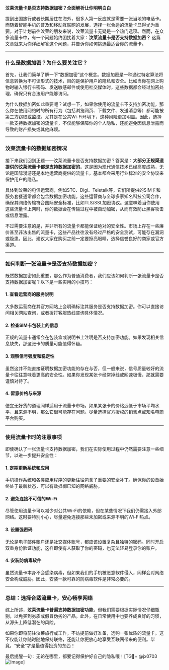 **汶莱流量卡是否支持数据加密？全面解析让你明明白白**

提到出国旅行或者长期居住在海外，很多人第一反应就是需要一张当地的电话卡。而随着智能手机的普及和移动互联网的发展，选择一张合适的流量卡显得尤为重要。对于计划前往汶莱的朋友来说，汶莱流量卡无疑是一个热门选项。然而，在众多流量卡中，有一个问题始终困扰着大家：**汶莱流量卡是否支持数据加密？** 这篇文章就来为你详细解答这个问题，并告诉你如何挑选最适合你的流量卡。

---

### **什么是数据加密？为什么要关注它？**

首先，让我们简单了解一下“数据加密”这个概念。数据加密是一种通过特定算法将信息转换为不可读形式的技术，目的是保护用户的隐私和安全。比如当你在网上购物时输入银行卡密码、发送敏感邮件或使用社交媒体时，这些数据都会经过加密处理，确保只有合法用户能够访问。

为什么数据加密如此重要呢？试想一下，如果你使用的流量卡不支持加密功能，那么你在使用网络时的所有行为（包括浏览网页、下载文件、发送消息等）都可能被第三方窃取或监控。尤其是在公共Wi-Fi环境下，这种风险更加明显。因此，选择一款支持数据加密的流量卡，不仅能够保障你的个人隐私，还能避免因信息泄露而导致的财产损失或其他麻烦。

---

### **汶莱流量卡的数据加密情况**

接下来我们回到正题——汶莱流量卡是否支持数据加密？答案是：**大部分正规渠道提供的汶莱流量卡都是支持数据加密的**。这是因为现代通信技术已经高度成熟，无论是国际漫游还是本地运营商提供的流量卡，基本都会采用行业标准的安全协议来保护用户的隐私。

具体到汶莱的电信运营商，例如STC、Digi、Teletalk等，它们所提供的SIM卡和服务套餐通常都会包含数据加密功能。这些运营商与全球多家知名科技公司合作，确保其网络传输符合国际安全标准，比如TLS/SSL加密协议。这意味着当你使用这些流量卡上网时，你的数据会在传输过程中被自动加密，从而有效防止黑客攻击或信息泄露。

不过需要注意的是，并非所有的流量卡都能保证绝对的安全性。市场上存在一些廉价甚至非法出售的流量卡，这些产品往往没有经过严格的安全测试，可能存在漏洞或隐患。因此，建议大家在购买之前一定要擦亮眼睛，选择信誉良好的商家或官方渠道。

---

### **如何判断一张流量卡是否支持数据加密？**

既然数据加密如此重要，那么作为普通消费者，我们应该如何判断一张流量卡是否支持数据加密呢？以下是一些实用的小技巧：

#### 1. **查看运营商的服务说明**
大多数运营商在其官方网站上会明确标注其服务是否支持数据加密。你可以直接访问相关网站查询，或者拨打客服热线咨询具体情况。

#### 2. **检查SIM卡包装上的信息**
正规的流量卡通常会在包装盒或说明书上注明是否支持加密功能。如果发现相关信息缺失，那这张卡的质量可能值得怀疑。

#### 3. **观察信号强度和稳定性**
虽然这并不能直接证明数据加密功能的存在与否，但一般来说，信号质量较好的流量卡往往意味着更高的安全性。如果你发现某张卡经常掉线或网速极慢，那就需要谨慎对待了。

#### 4. **留意价格与来源**
便宜无好货的道理同样适用于流量卡市场。如果某张卡的价格远低于市场平均水平，且来源不明，那么它很可能存在问题。尽量选择官方授权的销售点或知名电商平台购买。

---

### **使用流量卡时的注意事项**

即使确认了一张流量卡支持数据加密，我们在实际使用过程中仍然需要注意一些细节，以进一步提升安全性：

#### 1. **定期更新系统和应用**
手机操作系统和各类应用程序的更新往往包含了重要的安全补丁。确保你的设备始终处于最新状态，可以有效抵御已知的网络威胁。

#### 2. **避免连接不可信的Wi-Fi**
尽管使用流量卡可以减少对公共Wi-Fi的依赖，但在某些情况下我们仍需接入外部网络。这时要特别小心，尽量避免连接那些未加密或来源不明的Wi-Fi热点。

#### 3. **设置强密码**
无论是电子邮件账户还是社交媒体账号，都应该设置复杂且独特的密码。同时开启双重身份验证功能，这样即使有人获取了你的密码，也无法轻易登录你的账户。

#### 4. **安装防病毒软件**
虽然流量卡本身不会感染病毒，但如果我们的手机被恶意软件侵入，同样会对网络安全构成威胁。因此，安装一款可靠的防病毒软件是非常必要的。

---

### **总结：选择合适流量卡，安心畅享网络**

综上所述，**汶莱流量卡普遍支持数据加密功能**，但我们需要根据实际情况仔细甄别，以免买到劣质或假冒伪劣的产品。此外，在日常使用中也要养成良好的习惯，从源头上降低潜在的风险。

如果你即将前往汶莱旅行或工作，不妨提前做好准备，选购一张优质的流量卡。这不仅能让你随时随地保持联络，还能让你更放心地享受互联网带来的便利。毕竟，“安全”才是最值得投资的东西！

最后提醒一句：无论在哪里，都要记得保护好自己的隐私哦！[TG💪+ @jx0703 ![Image](https://github.com/user-attachments/assets/dbca1d08-cadb-493c-b0ec-ad6f7a83f270)]